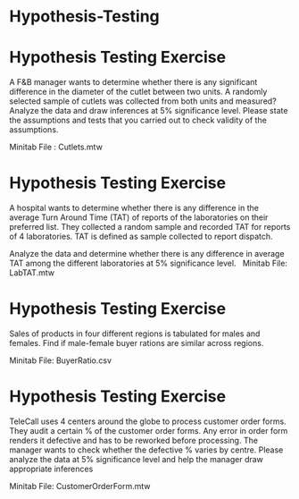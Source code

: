 # Hypothesis-Testing

# Hypothesis Testing Exercise

 A F&B manager wants to determine whether there is any significant difference in the diameter of the cutlet between two units. A randomly selected sample of cutlets was collected from both units and measured? Analyze the data and draw inferences at 5% significance level. Please state the assumptions and tests that you carried out to check validity of the assumptions.


 Minitab File : Cutlets.mtw

# Hypothesis Testing Exercise

A hospital wants to determine whether there is any difference in the average Turn Around Time (TAT) of reports of the laboratories on their preferred list. They collected a random sample and recorded TAT for reports of 4 laboratories. TAT is defined as sample collected to report dispatch.
   
Analyze the data and determine whether there is any difference in average TAT among the different laboratories at 5% significance level.
 
Minitab File: LabTAT.mtw

# Hypothesis Testing Exercise

Sales of products in four different regions is tabulated for males and females. Find if male-female buyer rations are similar across regions.

Minitab File: BuyerRatio.csv

# Hypothesis Testing Exercise

TeleCall uses 4 centers around the globe to process customer order forms. They audit a certain % of the customer order forms. Any error in order form renders it defective and has to be reworked before processing.
The manager wants to check whether the defective % varies by centre. Please analyze the data at 5% significance level and help the manager draw appropriate inferences

Minitab File: CustomerOrderForm.mtw
